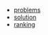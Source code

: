 - [problems][1]
- [solution][2]
- [ranking][3]

[1]: http://codeforces.com/contest/677
[2]: http://codeforces.com/blog/entry/45181
[3]: http://codeforces.com/contest/677/standings
